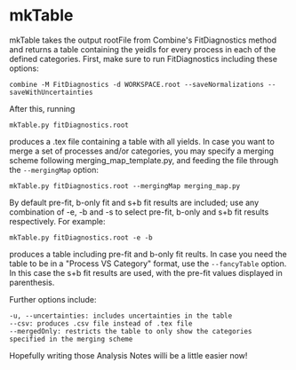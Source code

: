 # mkTable

mkTable takes the output rootFile from Combine's FitDiagnostics method and returns a table containing the yeidls for every process in each of the defined categories. First, make sure to run FitDiagnostics including these options:

    combine -M FitDiagnostics -d WORKSPACE.root --saveNormalizations --saveWithUncertainties
    
After this, running

    mkTable.py fitDiagnostics.root

produces a .tex file containing a table with all yields. In case you want to merge a set of processes and/or categories, you may specify a merging scheme following merging_map_template.py, and feeding the file through the `--mergingMap` option:

    mkTable.py fitDiagnostics.root --mergingMap merging_map.py
    
By default pre-fit, b-only fit and s+b fit results are included; use any combination of -e, -b and -s to select pre-fit, b-only and s+b fit results respectively. For example:

    mkTable.py fitDiagnostics.root -e -b
    
produces a table including pre-fit and b-only fit reults. In case you need the table to be in a "Process VS Category" format, use the `--fancyTable` option. In this case the s+b fit results are used, with the pre-fit values displayed in parenthesis.
    
Further options include:

    -u, --uncertainties: includes uncertainties in the table
    --csv: produces .csv file instead of .tex file
    --mergedOnly: restricts the table to only show the categories specified in the merging scheme
    
Hopefully writing those Analysis Notes willi be a little easier now!
